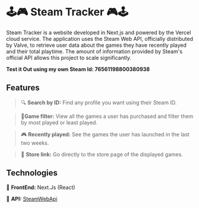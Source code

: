 # 🕹️🎮 Steam Tracker 🎮🕹️ #

Steam Tracker is a website developed in Next.js and powered by the Vercel cloud service. The application uses the Steam Web API, officially distributed by Valve, to retrieve user data about the games they have recently played and their total playtime. The amount of information provided by Steam's official API allows this project to scale significantly.

**Test it Out using my own Steam Id: 76561198800380938**
## Features ##

>🔍 **Search by ID:** Find any profile you want using their Steam ID. 

>📂**Game filter:** View all the games a user has purchased and filter them by most played or least played. 

>🎮 **Recently played:** See the games the user has launched in the last two weeks.

>🛒 **Store link:** Go directly to the store page of the displayed games.

## Technologies ##

🎨 **FrontEnd:** Next.Js (React)

🛜 **API:** [SteamWebApi](https://steamcommunity.com/dev)
